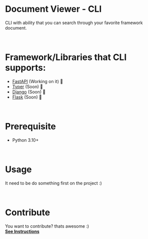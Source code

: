 # Document Viewer - CLI
CLI with ability that you can search through your favorite framework document.

<br>

# Framework/Libraries that CLI supports:
- [FastAPI](https://fastapi.tiangolo.com/) (Working on it) :large_blue_circle:
- [Typer](https://typer.tiangolo.com/) (Soon) :large_blue_circle:
- [Django](https://www.djangoproject.com/) (Soon) :red_circle:
- [Flask](https://flask.palletsprojects.com/) (Soon) :red_circle:

<br>

# Prerequisite
- Python 3.10+


<br>

# Usage
It need to be do something first on the project :)


<br>

# Contribute
You want to contribute? thats awesome :) \
**[See Instructions](https://github.com/Sepehrworklife/doc-viewer-cli/blob/master/COUNTRIBUTING.md)**
